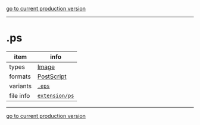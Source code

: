 [go to current production version]({{preferredFormats}})

---



# .ps

item | info
--- | ---
types | [Image](../dataTypes/image.md)
formats | [PostScript](../fileFormats/postscript.md)
variants | [`.eps`](../extensions/eps.md)
file info | [`extension/ps`]({{fileinfo}}/ps)




---

[go to current production version]({{preferredFormats}})
